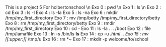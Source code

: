 This is a project 5 For holbertonschool \n
Exo 0 : pwd \n
Exo 1 : ls  \n
Exo 2 : cd
Exo 3 : ls -l
Exo 4 : ls -la
Exo 5 : ls -na
Exo 6 : mkdir /tmp/my_first_directory
Exo 7 : mv /tmp/betty /tmp/my_first_directory/betty
Exo 8 : rm /tmp/my_first_directory/betty
Exo 9 : rmdir /tmp/my_first_directory
Exo 10 : cd -
Exo 11 : ls -la . .. /boot
Exo 12 : file /tmp/iamafile
Exo 13 : ln -s /bin/ls **ls**
Exo 14 : cp -u _.html ..
Exo 15 : mv [[:upper:]]_ /tmp/u
Exo 16 : rm \*~
Exo 17 : mkdir -p welcome/to/school
